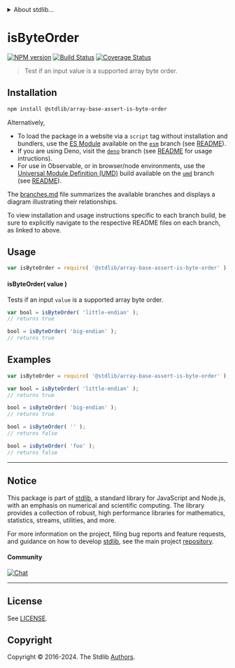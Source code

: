 <!--

@license Apache-2.0

Copyright (c) 2024 The Stdlib Authors.

Licensed under the Apache License, Version 2.0 (the "License");
you may not use this file except in compliance with the License.
You may obtain a copy of the License at

   http://www.apache.org/licenses/LICENSE-2.0

Unless required by applicable law or agreed to in writing, software
distributed under the License is distributed on an "AS IS" BASIS,
WITHOUT WARRANTIES OR CONDITIONS OF ANY KIND, either express or implied.
See the License for the specific language governing permissions and
limitations under the License.

-->


<details>
  <summary>
    About stdlib...
  </summary>
  <p>We believe in a future in which the web is a preferred environment for numerical computation. To help realize this future, we've built stdlib. stdlib is a standard library, with an emphasis on numerical and scientific computation, written in JavaScript (and C) for execution in browsers and in Node.js.</p>
  <p>The library is fully decomposable, being architected in such a way that you can swap out and mix and match APIs and functionality to cater to your exact preferences and use cases.</p>
  <p>When you use stdlib, you can be absolutely certain that you are using the most thorough, rigorous, well-written, studied, documented, tested, measured, and high-quality code out there.</p>
  <p>To join us in bringing numerical computing to the web, get started by checking us out on <a href="https://github.com/stdlib-js/stdlib">GitHub</a>, and please consider <a href="https://opencollective.com/stdlib">financially supporting stdlib</a>. We greatly appreciate your continued support!</p>
</details>

# isByteOrder

[![NPM version][npm-image]][npm-url] [![Build Status][test-image]][test-url] [![Coverage Status][coverage-image]][coverage-url] <!-- [![dependencies][dependencies-image]][dependencies-url] -->

> Test if an input value is a supported array byte order.

<!-- Section to include introductory text. Make sure to keep an empty line after the intro `section` element and another before the `/section` close. -->

<section class="intro">

</section>

<!-- /.intro -->

<!-- Package usage documentation. -->

<section class="installation">

## Installation

```bash
npm install @stdlib/array-base-assert-is-byte-order
```

Alternatively,

-   To load the package in a website via a `script` tag without installation and bundlers, use the [ES Module][es-module] available on the [`esm`][esm-url] branch (see [README][esm-readme]).
-   If you are using Deno, visit the [`deno`][deno-url] branch (see [README][deno-readme] for usage intructions).
-   For use in Observable, or in browser/node environments, use the [Universal Module Definition (UMD)][umd] build available on the [`umd`][umd-url] branch (see [README][umd-readme]).

The [branches.md][branches-url] file summarizes the available branches and displays a diagram illustrating their relationships.

To view installation and usage instructions specific to each branch build, be sure to explicitly navigate to the respective README files on each branch, as linked to above.

</section>

<section class="usage">

## Usage

```javascript
var isByteOrder = require( '@stdlib/array-base-assert-is-byte-order' );
```

#### isByteOrder( value )

Tests if an input `value` is a supported array byte order.

```javascript
var bool = isByteOrder( 'little-endian' );
// returns true

bool = isByteOrder( 'big-endian' );
// returns true
```

</section>

<!-- /.usage -->

<!-- Package usage notes. Make sure to keep an empty line after the `section` element and another before the `/section` close. -->

<section class="notes">

</section>

<!-- /.notes -->

<!-- Package usage examples. -->

<section class="examples">

## Examples

<!-- eslint no-undef: "error" -->

```javascript
var isByteOrder = require( '@stdlib/array-base-assert-is-byte-order' );

var bool = isByteOrder( 'little-endian' );
// returns true

bool = isByteOrder( 'big-endian' );
// returns true

bool = isByteOrder( '' );
// returns false

bool = isByteOrder( 'foo' );
// returns false
```

</section>

<!-- /.examples -->

<!-- Section to include cited references. If references are included, add a horizontal rule *before* the section. Make sure to keep an empty line after the `section` element and another before the `/section` close. -->

<section class="references">

</section>

<!-- /.references -->

<!-- Section for related `stdlib` packages. Do not manually edit this section, as it is automatically populated. -->

<section class="related">

</section>

<!-- /.related -->

<!-- Section for all links. Make sure to keep an empty line after the `section` element and another before the `/section` close. -->


<section class="main-repo" >

* * *

## Notice

This package is part of [stdlib][stdlib], a standard library for JavaScript and Node.js, with an emphasis on numerical and scientific computing. The library provides a collection of robust, high performance libraries for mathematics, statistics, streams, utilities, and more.

For more information on the project, filing bug reports and feature requests, and guidance on how to develop [stdlib][stdlib], see the main project [repository][stdlib].

#### Community

[![Chat][chat-image]][chat-url]

---

## License

See [LICENSE][stdlib-license].


## Copyright

Copyright &copy; 2016-2024. The Stdlib [Authors][stdlib-authors].

</section>

<!-- /.stdlib -->

<!-- Section for all links. Make sure to keep an empty line after the `section` element and another before the `/section` close. -->

<section class="links">

[npm-image]: http://img.shields.io/npm/v/@stdlib/array-base-assert-is-byte-order.svg
[npm-url]: https://npmjs.org/package/@stdlib/array-base-assert-is-byte-order

[test-image]: https://github.com/stdlib-js/array-base-assert-is-byte-order/actions/workflows/test.yml/badge.svg?branch=main
[test-url]: https://github.com/stdlib-js/array-base-assert-is-byte-order/actions/workflows/test.yml?query=branch:main

[coverage-image]: https://img.shields.io/codecov/c/github/stdlib-js/array-base-assert-is-byte-order/main.svg
[coverage-url]: https://codecov.io/github/stdlib-js/array-base-assert-is-byte-order?branch=main

<!--

[dependencies-image]: https://img.shields.io/david/stdlib-js/array-base-assert-is-byte-order.svg
[dependencies-url]: https://david-dm.org/stdlib-js/array-base-assert-is-byte-order/main

-->

[chat-image]: https://img.shields.io/gitter/room/stdlib-js/stdlib.svg
[chat-url]: https://app.gitter.im/#/room/#stdlib-js_stdlib:gitter.im

[stdlib]: https://github.com/stdlib-js/stdlib

[stdlib-authors]: https://github.com/stdlib-js/stdlib/graphs/contributors

[umd]: https://github.com/umdjs/umd
[es-module]: https://developer.mozilla.org/en-US/docs/Web/JavaScript/Guide/Modules

[deno-url]: https://github.com/stdlib-js/array-base-assert-is-byte-order/tree/deno
[deno-readme]: https://github.com/stdlib-js/array-base-assert-is-byte-order/blob/deno/README.md
[umd-url]: https://github.com/stdlib-js/array-base-assert-is-byte-order/tree/umd
[umd-readme]: https://github.com/stdlib-js/array-base-assert-is-byte-order/blob/umd/README.md
[esm-url]: https://github.com/stdlib-js/array-base-assert-is-byte-order/tree/esm
[esm-readme]: https://github.com/stdlib-js/array-base-assert-is-byte-order/blob/esm/README.md
[branches-url]: https://github.com/stdlib-js/array-base-assert-is-byte-order/blob/main/branches.md

[stdlib-license]: https://raw.githubusercontent.com/stdlib-js/array-base-assert-is-byte-order/main/LICENSE

</section>

<!-- /.links -->
